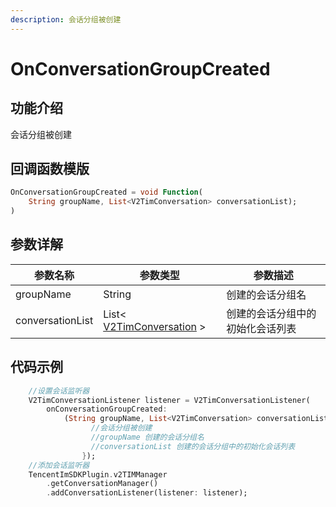```yaml
---
description: 会话分组被创建
---
```


# OnConversationGroupCreated

## 功能介绍

会话分组被创建

## 回调函数模版

```dart
OnConversationGroupCreated = void Function(
    String groupName, List<V2TimConversation> conversationList);
)
```

## 参数详解

| 参数名称             | 参数类型                                                                       | 参数描述    |
| ---------------- | -------------------------------------------------------------------------- | ------- |
| groupName | String | 创建的会话分组名 |
| conversationList | List< [V2TimConversation](../keyClass/message/v2timconversation.md) > | 创建的会话分组中的初始化会话列表 |

## 代码示例

```dart
    //设置会话监听器
    V2TimConversationListener listener = V2TimConversationListener(
        onConversationGroupCreated:
            (String groupName, List<V2TimConversation> conversationList) => {
                  //会话分组被创建
                  //groupName 创建的会话分组名
                  //conversationList 创建的会话分组中的初始化会话列表
                });
    //添加会话监听器
    TencentImSDKPlugin.v2TIMManager
        .getConversationManager()
        .addConversationListener(listener: listener);
```
